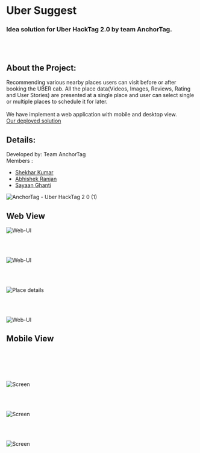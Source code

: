 # Uber Suggest


### Idea solution for Uber HackTag 2.0 by team AnchorTag.
<br>
<br>

<h2>About the Project: </h2>

Recommending various nearby places users can visit before or after booking the UBER cab. All the place data(Videos, Images, Reviews, Rating and User Stories) are presented at a single place and user can select single or multiple places to schedule it for later.
<br>
<br>
We have implement a web application with mobile and desktop view.
<br>
<a target="_blank" href="https://uberrecommendation.southindia.cloudapp.azure.com/desktop" >Our deployed solution</a><br>

<h2>Details:</h2>

Developed by: Team AnchorTag <br>
Members : <br>
<ul>
<li><a target="_blank" href="https://github.com/The-Anton" >Shekhar Kumar</a> </li>
<li><a target="_blank" href="https://github.com/GEeKArcher" >Abhishek Ranjan</a>  </li>
<li><a target="_blank" href="" >Sayaan Ghanti</a> </li>
</ul>

![AnchorTag - Uber HackTag 2 0 (1)](https://user-images.githubusercontent.com/51144829/160924820-e3bf52b7-3b82-45fb-9558-c5f2891ca220.png)


## Web View 
![Web-UI](https://user-images.githubusercontent.com/51144829/160986815-b9d5e563-2cf8-4bc3-8d5a-1ab6924acd9a.png)

<br>
<br>

![Web-UI](https://user-images.githubusercontent.com/51144829/160986919-c2601901-006d-42a1-b2ff-aa9f8a222e8c.png)


<br>
<br>

![Place details](https://user-images.githubusercontent.com/51144829/160986612-00e38979-c8da-49ff-b577-1e0746338ef7.png)



<br>
<br>

![Web-UI](https://user-images.githubusercontent.com/51144829/160987096-ccc77f2c-4ee7-4778-9f38-64d6ffe67051.png)


## Mobile View
<br>
<br>

<br>
<br>

![Screen](https://user-images.githubusercontent.com/51144829/160924921-e472530d-7876-4c40-8278-57ce148e9c28.png)

<br>
<br>

![Screen](https://user-images.githubusercontent.com/51144829/160924740-be585dbe-e64d-45d8-8169-fc79012dd3f0.png)

<br>
<br>

![Screen](https://user-images.githubusercontent.com/51144829/160924799-f8baaeaf-ad1c-4fbb-aae1-7b6cd333a8fe.png)
